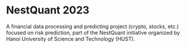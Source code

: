 # NestQuant 2023
A financial data processing and predicting project (crypto, stocks, etc.) focused on risk prediction, part of the NestQuant initiative organized by Hanoi University of Science and Technology (HUST).